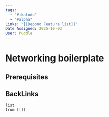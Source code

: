 ```yaml
---
tags:
  - "#ikatodo"
  - "#alpha"
Links: "[[Depono Feature list]]"
Date Assigned: 2025-10-03
User: Puddle
---
```





# Networking boilerplate
## Prerequisites 


## BackLinks

```dataview
list
from [[]]
```

